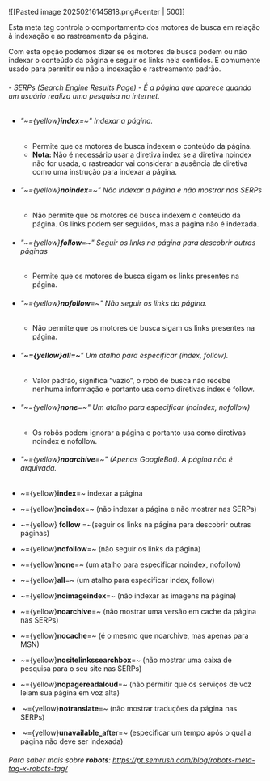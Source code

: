 ![[Pasted image 20250216145818.png#center | 500]]

Esta meta tag controla o comportamento dos motores de busca em relação à indexação e ao rastreamento da página.

Com esta opção podemos dizer se os motores de busca podem ou não indexar o conteúdo da página e seguir os links nela contidos. É comumente usado para permitir ou não a indexação e rastreamento padrão.

###### - SERPs (Search Engine Results Page) - É a página que aparece quando um usuário realiza uma pesquisa na internet.

- ###### "~={yellow}**index**=~" Indexar a página. 
	- Permite que os motores de busca indexem o conteúdo da página.
	- **Nota:** Não é necessário usar a diretiva index se a diretiva noindex não for usada, o rastreador vai considerar a ausência de diretiva como uma instrução para indexar a página. 
- ###### "~={yellow}**noindex**=~" Não indexar a página e não mostrar nas SERPs
	- Não permite que os motores de busca indexem o conteúdo da página. Os links podem ser seguidos, mas a página não é indexada.
- ###### "~={yellow}**follow**=~" Seguir os links na página para descobrir outras páginas
	- Permite que os motores de busca sigam os links presentes na página.
- ###### "~={yellow}**nofollow**=~" Não seguir os links da página.
	- Não permite que os motores de busca sigam os links presentes na página.
- ###### "**~={yellow}all=~**" Um atalho para especificar (index, follow).
	- Valor padrão, significa “vazio”, o robô de busca não recebe nenhuma informação e portanto usa como diretivas index e follow.
- ###### "~={yellow}**none**=~" Um atalho para especificar (noindex, nofollow)
	- Os robôs podem ignorar a página e portanto usa como diretivas noindex e nofollow.
- ###### "~={yellow}**noarchive**=~" (Apenas GoogleBot). A página não é arquivada.


- ~={yellow}**index**=~ indexar a página 
- ~={yellow}**noindex**=~ (não indexar a página e não mostrar nas SERPs) 
- ~={yellow} **follow** =~(seguir os links na página para descobrir outras páginas) 
- ~={yellow}**nofollow**=~ (não seguir os links da página) 
- ~={yellow}**none**=~ (um atalho para especificar noindex, nofollow) 
- ~={yellow}**all**=~ (um atalho para especificar index, follow) 
- ~={yellow}**noimageindex**=~ (não indexar as imagens na página) 
- ~={yellow}**noarchive**=~ (não mostrar uma versão em cache da página nas SERPs) 
- ~={yellow}**nocache**=~ (é o mesmo que noarchive, mas apenas para MSN) 
- ~={yellow}**nositelinkssearchbox**=~ (não mostrar uma caixa de pesquisa para o seu site nas SERPs) 
- ~={yellow}**nopagereadaloud**=~ (não permitir que os serviços de voz leiam sua página em voz alta) 
-  ~={yellow}**notranslate**=~ (não mostrar traduções da página nas SERPs) 
-  ~={yellow}**unavailable_after**=~ (especificar um tempo após o qual a página não deve ser indexada)

###### Para saber mais sobre **robots**: https://pt.semrush.com/blog/robots-meta-tag-x-robots-tag/

